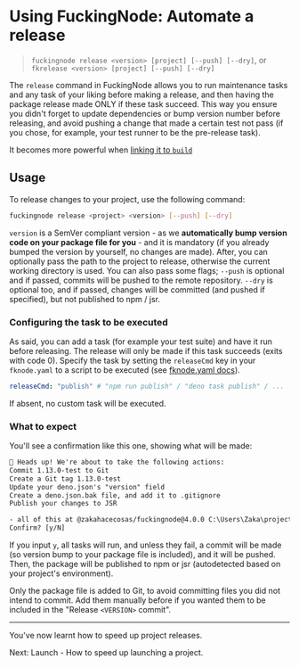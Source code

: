 # Using FuckingNode: Automate a release

> `fuckingnode release <version> [project] [--push] [--dry]`, or `fkrelease <version> [project] [--push] [--dry]`

The `release` command in FuckingNode allows you to run maintenance tasks and any task of your liking before making a release, and then having the package release made ONLY if these task succeed. This way you ensure you didn't forget to update dependencies or bump version number before releasing, and avoid pushing a change that made a certain test not pass (if you chose, for example, your test runner to be the pre-release task).

It becomes more powerful when [linking it to `build`](./build.md#usage)

## Usage

To release changes to your project, use the following command:

```bash
fuckingnode release <project> <version> [--push] [--dry]
```

`version` is a SemVer compliant version - as we **automatically bump version code on your package file for you** - and it is mandatory (if you already bumped the version by yourself, no changes are made). After, you can optionally pass the path to the project to release, otherwise the current working directory is used. You can also pass some flags; `--push` is optional and if passed, commits will be pushed to the remote repository. `--dry` is optional too, and if passed, changes will be committed (and pushed if specified), but not published to npm / jsr.

### Configuring the task to be executed

As said, you can add a task (for example your test suite) and have it run before releasing. The release will only be made if this task succeeds (exits with code 0). Specify the task by setting the `releaseCmd` key in your `fknode.yaml` to a script to be executed (see [fknode.yaml docs](fknode-yaml.md)).

```yaml
releaseCmd: "publish" # "npm run publish" / "deno task publish" / ...
```

If absent, no custom task will be executed.

### What to expect

You'll see a confirmation like this one, showing what will be made:

```txt
🚨 Heads up! We're about to take the following actions:
Commit 1.13.0-test to Git
Create a Git tag 1.13.0-test
Update your deno.json's "version" field
Create a deno.json.bak file, and add it to .gitignore
Publish your changes to JSR

- all of this at @zakahacecosas/fuckingnode@4.0.0 C:\Users\Zaka\projects\FuckingNode
Confirm? [y/N]
```

If you input `y`, all tasks will run, and unless they fail, a commit will be made (so version bump to your package file is included), and it will be pushed. Then, the package will be published to npm or jsr (autodetected based on your project's environment).

Only the package file is added to Git, to avoid committing files you did not intend to commit. Add them manually before if you wanted them to be included in the "Release `<VERSION>` commit".

---

You've now learnt how to speed up project releases.

Next: Launch - How to speed up launching a project.
